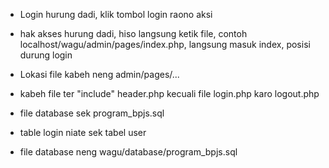 - Login hurung dadi, klik tombol login raono aksi

- hak akses hurung dadi, hiso langsung ketik file, contoh localhost/wagu/admin/pages/index.php, langsung masuk index, posisi durung login

- Lokasi file kabeh neng admin/pages/...

- kabeh file ter "include" header.php kecuali file login.php karo logout.php

- file database sek program_bpjs.sql

- table login niate sek tabel user

- file database neng wagu/database/program_bpjs.sql
